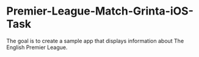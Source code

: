 # Premier-League-Match-Grinta-iOS-Task
The goal is to create a sample app that displays information about The English Premier League.
